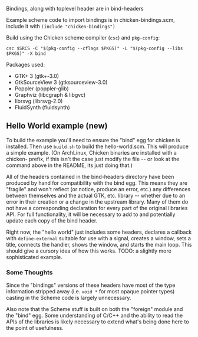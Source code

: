 Bindings, along with toplevel header are in bind-headers

Example scheme code to import bindings is in chicken-bindings.scm, include it with `(include "chicken-bindings")`

Build using the Chicken scheme compiler (`csc`) and `pkg-config`:

```
csc $SRCS -C "$(pkg-config --cflags $PKGS)" -L "$(pkg-config --libs $PKGS)" -X bind
```

Packages used:
* GTK+ 3 (gtk+-3.0)
* GtkSourceView 3 (gtksourceview-3.0)
* Poppler (poppler-glib)
* Graphviz (libcgraph & libgvc)
* librsvg (librsvg-2.0)
* FluidSynth (fluidsynth)


## Hello World example (new)

To build the example you'll need to ensure the "bind" egg for chicken is
installed.  Then use `build.sh` to build the hello-world.scm. This will produce
a simple example.  (On ArchLinux, Chicken binaries are installed with a
chicken- prefix, if this isn't the case just modify the file -- or look at the
command above in the README, its just doing that.)

All of the headers contained in the bind-headers directory have been produced
by hand for compatibility with the bind egg. This means they are "fragile" and
won't reflect (or notice, produce an error, etc.) any differences between
themselves and the actual GTK, etc. library -- whether due to an error in their
creation or a change in the upstream library. Many of them do not have a
corresponding declaration for every part of the original libraries API. For
full functionality, it will be necessary to add to and potentially update each
copy of the bind header.

Right now, the "hello world" just includes some headers, declares a callback
with `define-external` suitable for use with a signal, creates a window, sets a
title, connects the handler, shows the window, and starts the main loop. This
should give a cursory idea of how this works. TODO: a slightly more
sophisticated example.

### Some Thoughts

Since the "bindings" versions of these headers have most of the type
information stripped away (i.e. `void *` for most opaque pointer types) casting
in the Scheme code is largely unnecessary.

Also note that the Scheme stuff is built on both the "foreign" module and the
"bind" egg.  Some understanding of C/C++ and the ability to read the APIs of
the libraries is likely necessary to extend what's being done here to the point
of usefulness.
